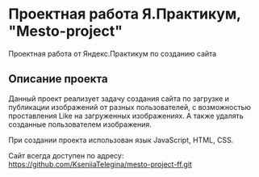  

# Проектная работа Я.Практикум, "Mesto-project"

Проектная работа от Яндекс.Практикум по созданию сайта

## Описание проекта

Данный проект реализует задачу создания сайта по загрузке и публикации изображений от разных пользователей, с возможностью проставления Like на загруженных изображениях. А также удалять созданные пользователем изображения.

При создании проекта использован язык JavaScript, HTML, CSS.

Сайт всегда доступен по адресу: https://github.com/KseniiaTelegina/mesto-project-ff.git
